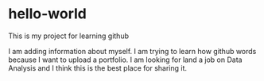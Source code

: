 # hello-world
This is my project for learning github

I am adding information about myself. I am trying to learn how github words because I want to upload a portfolio. I am looking for land a job on Data Analysis and I think this is the best place for sharing it.
